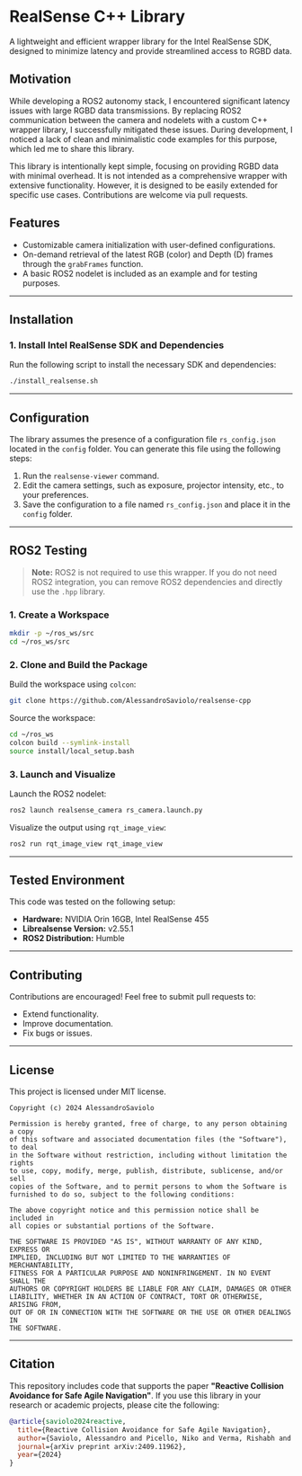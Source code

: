 # RealSense C++ Library

A lightweight and efficient wrapper library for the Intel RealSense SDK, designed to minimize latency and provide streamlined access to RGBD data.

## Motivation
While developing a ROS2 autonomy stack, I encountered significant latency issues with large RGBD data transmissions. By replacing ROS2 communication between the camera and nodelets with a custom C++ wrapper library, I successfully mitigated these issues. During development, I noticed a lack of clean and minimalistic code examples for this purpose, which led me to share this library.

This library is intentionally kept simple, focusing on providing RGBD data with minimal overhead. It is not intended as a comprehensive wrapper with extensive functionality. However, it is designed to be easily extended for specific use cases. Contributions are welcome via pull requests.

## Features
- Customizable camera initialization with user-defined configurations.
- On-demand retrieval of the latest RGB (color) and Depth (D) frames through the `grabFrames` function.
- A basic ROS2 nodelet is included as an example and for testing purposes.

---

## Installation
### 1. Install Intel RealSense SDK and Dependencies
Run the following script to install the necessary SDK and dependencies:
```bash
./install_realsense.sh
```

---

## Configuration
The library assumes the presence of a configuration file `rs_config.json` located in the `config` folder. You can generate this file using the following steps:
1. Run the `realsense-viewer` command.
2. Edit the camera settings, such as exposure, projector intensity, etc., to your preferences.
3. Save the configuration to a file named `rs_config.json` and place it in the `config` folder.

---

## ROS2 Testing
> **Note:** ROS2 is not required to use this wrapper. If you do not need ROS2 integration, you can remove ROS2 dependencies and directly use the `.hpp` library.

### 1. Create a Workspace
```bash
mkdir -p ~/ros_ws/src
cd ~/ros_ws/src
```

### 2. Clone and Build the Package
Build the workspace using `colcon`:
```bash
git clone https://github.com/AlessandroSaviolo/realsense-cpp
```
Source the workspace:
```bash
cd ~/ros_ws
colcon build --symlink-install
source install/local_setup.bash
```

### 3. Launch and Visualize
Launch the ROS2 nodelet:
```bash
ros2 launch realsense_camera rs_camera.launch.py
```
Visualize the output using `rqt_image_view`:
```bash
ros2 run rqt_image_view rqt_image_view
```

---

## Tested Environment
This code was tested on the following setup:
- **Hardware:** NVIDIA Orin 16GB, Intel RealSense 455
- **Librealsense Version:** v2.55.1
- **ROS2 Distribution:** Humble

---

## Contributing
Contributions are encouraged! Feel free to submit pull requests to:
- Extend functionality.
- Improve documentation.
- Fix bugs or issues.

---

## License
This project is licensed under MIT license.

```license
Copyright (c) 2024 AlessandroSaviolo

Permission is hereby granted, free of charge, to any person obtaining a copy
of this software and associated documentation files (the "Software"), to deal
in the Software without restriction, including without limitation the rights
to use, copy, modify, merge, publish, distribute, sublicense, and/or sell
copies of the Software, and to permit persons to whom the Software is
furnished to do so, subject to the following conditions:

The above copyright notice and this permission notice shall be included in
all copies or substantial portions of the Software.

THE SOFTWARE IS PROVIDED "AS IS", WITHOUT WARRANTY OF ANY KIND, EXPRESS OR
IMPLIED, INCLUDING BUT NOT LIMITED TO THE WARRANTIES OF MERCHANTABILITY,
FITNESS FOR A PARTICULAR PURPOSE AND NONINFRINGEMENT. IN NO EVENT SHALL THE
AUTHORS OR COPYRIGHT HOLDERS BE LIABLE FOR ANY CLAIM, DAMAGES OR OTHER
LIABILITY, WHETHER IN AN ACTION OF CONTRACT, TORT OR OTHERWISE, ARISING FROM,
OUT OF OR IN CONNECTION WITH THE SOFTWARE OR THE USE OR OTHER DEALINGS IN
THE SOFTWARE.
```

---

## Citation

This repository includes code that supports the paper **"Reactive Collision Avoidance for Safe Agile Navigation"**. 
If you use this library in your research or academic projects, please cite the following:
```bibtex
@article{saviolo2024reactive,
  title={Reactive Collision Avoidance for Safe Agile Navigation},
  author={Saviolo, Alessandro and Picello, Niko and Verma, Rishabh and Loianno, Giuseppe},
  journal={arXiv preprint arXiv:2409.11962},
  year={2024}
}
```
